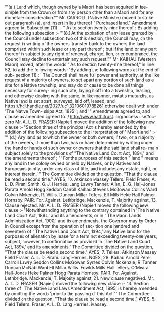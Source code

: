 "'(a.) Land which, though owned by a Maori, has been acquired in fee-simple from the Crown or from any person other than a Maori and for any monetary consideration."" Mr. CARROLL (Native Minister) moved to strike out paragraph (a), and insert in lieu thereof " Purchased land." Amendment agreed to. Subsection (11) .- " As to section twenty-nine thereof : By adding the following subsection :- "'(8.) At the expiration of any lease granted by the Council under subsection two of this section, the Council may, on the request in writing of the owners, transfer back to the owners the land comprised within such lease or any part thereof ; but if the land or any part thereof is subject to any right of renewal, charge, lien, or encumbrance, the Council may decline to entertain any such request."" Mr. KAIHAU (Western Maori) moved, after the words " As to section twenty-nine thereof," in line 52, to add the following words: "By adding the following words at the end of sub- section (1) : ' The Council shall have full power and authority, at the like request of a majority of owners, to set apart any portion of such land as a site for a Native township, and may do or cause to be done all things necessary for survey- ing such site, laying it off into a township, leasing, and otherwise dealing with the same, in like manner, mutatis mutandis, as Native land is set apart, surveyed, laid off, leased, and https://hdl.handle.net/2027/uc1.32106019788261 otherwise dealt with under 'The Native Town- ships Act, 1895' ; and '" Amendments agreed to, and clause as amended agreed to. / http://www.hathitrust. org/access use#cc-zero Mr. A. L. D. FRASER (Napier) moved the addition of the following new clause :- "Section three of the principal Act is hereby amended by the addition of the following subsection to the interpretation of ' Maori land ' :- "' (d.) Any land as to which the owner or both owners, if two, or a majority of the owners, if more than two, has or have determined by writing under the hand or hands of such owner or owners that the said land shall re- main subject solely to the provisions of "The Native Land Court Act, 1894," and the amendments thereof ; "' For the purposes of this section " land " means any land in the colony owned or held by Natives, or by Natives and Europeans jointly, under any class of title, and includes any estate, right, or interest therein.' " The Committee divided on the question, "That the clause be read a second time." AYES, 10. Atkinson Massey Tellers. Field Fraser, A. L. D. Pirani Smith, G. J. Herries. Lang Lawry Tanner. Allen, E. G. Hall-Jones Parata Arnold Hogg Seddon Carroll Kaihau Stevens McGowan Collins Ward Colvin Mckenzie, R. Willis. Duncan Millar Tellers. Ell Mills Heke Hall Palmer Hornsby. PAIR. For. Against. Lethbridge. Mackenzie, T. Majority against, 13. Clause rejected. Mr. A. L. D. FRASER (Napier) moved the following new clause :- "Notwithstanding anything to the contrary contained in 'The Native Land Court Act, 1894,' and its amendments, or in ' The Maori Lands Administration Act, 1900,' and its amendments, the Governor may by Order in Council except from the operation of sec- tion one hundred and seventeen of ' The Native Land Court Act, 1894,' any Native land for the purposes of alienation by lease for a term not exceeding twenty-one years, subject, however, to confirmation as provided in 'The Native Land Court Act, 1894,' and its amendments." The Committee divided on the question, "That the clause be read a second time." AYES, 7. Tellers. Atkinson Massey Field Fraser, A. L. D. Pirani. Lang Herries. NOES, 28. Kaihau Arnold Pere Carroll Lawry Seddon Collins McGowan Symes Colvin Mckenzie, R. Tanner Duncan McNab Ward Ell Millar Willis. Fowlds Mills Hall Tellers. O'Meara Hall-Jones Heke Palmer Hogg Parata Hornsby. PAIR. For. Against. Lethbridge. Mackenzie, T. Majority against, 21. New clause negatived. Mr. A. L. D. FRASER (Napier) moved the following new clause :- "3. Section three of ' The Native Land Laws Amendment Act, 1895,' is hereby amended by omitting the words 'prior to the passing of this Act."" The Committee divided on the question, "That the clause be read a second time." AYES, 5. Field Tellers. Fraser, A. L. D. Lang Herries. Massey. 
